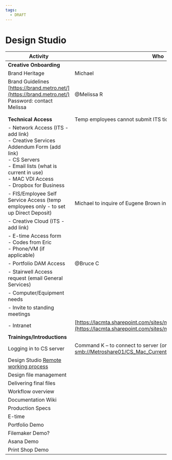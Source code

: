 ```yaml
---
tags:
  - DRAFT
---
```

# Design Studio

| **Activity**| **Who**|
| ---------------------------------------------------------------------------------------------------------------------------------------------------------------------------------------------------------- | ---------------------------------------------------------------------------------------------------------------------------------------------- |
| **Creative Onboarding**||
| Brand Heritage | Michael|
| Brand Guidelines<br>[https://brand.metro.net/](https://brand.metro.net/)<br>Password: contact Melissa| @Melissa R |
|  ||
|  ||
| **Technical Access**   |Temp employees cannot submit ITS tickets|
| - Network Access (ITS - add link)<br>- Creative Services Addendum Form (add link)<br>- CS Servers <br>- Email lists (what is current in use)<br>- MAC VDI Access<br>- Dropbox for Business ||
| - FIS/Employee Self Service Access (temp employees only - to set up Direct Deposit)  | Michael to inquire of Eugene Brown in HR|
| - Creative Cloud (ITS - add link) ||
| - E-time Access form<br>- Codes from Eric<br>- Phone/VM (if applicable)||
| - Portfolio DAM Access | @Bruce C   |
| - Stairwell Access request (email General Services) ||
| - Computer/Equipment needs||
| - Invite to standing meetings ||
| - Intranet  | [https://lacmta.sharepoint.com/sites/mymetro/Pages/Welcome.aspx](https://lacmta.sharepoint.com/sites/mymetro/Pages/Welcome.aspx)|
| **Trainings/Introductions**   ||
| Logging in to CS server| Command K – to connect to server (on-site only)<br>[smb://Metroshare01/CS_Mac_Current](smb://Metroshare01/CS_Mac_Current) for all current jobs |
| Design Studio [Remote working process](https://paper.dropbox.com/doc/Design-Studio-Remote-Working-Process--BVo9mtNrS7~_Lqa3qN48~09pAg-6GUbRaitWX4aX5Np8Wpw7)   ||
| Design file management ||
| Delivering final files ||
| Workflow overview  ||
| Documentation Wiki ||
| Production Specs   ||
| E-time  ||
| Portfolio Demo ||
| Filemaker Demo?||
| Asana Demo  ||
| Print Shop Demo||